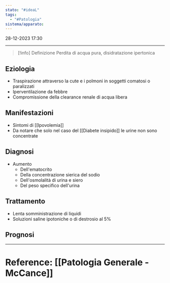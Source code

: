 ```yaml
---
stato: "#ideaL"
tags:
  - "#Patologia"
sistema/apparato:
---
```

28-12-2023 17:30

--- 

>[!info] Definizione
>Perdita di acqua pura, disidratazione ipertonica


## Eziologia
- Traspirazione attraverso la cute e i polmoni in soggetti comatosi o paralizzati
- Iperventilazione da febbre
- Compromissione della clearance renale di acqua libera

## Manifestazioni
- Sintomi di [[Ipovolemia]]
- Da notare che solo nel caso del [[Diabete insipido]] le urine non sono concentrate

## Diagnosi
- Aumento
	- Dell'ematocrito 
	- Della concentrazione sierica del sodio
	- Dell'osmolalità di urina e siero
	- Del peso specifico dell'urina

## Trattamento
- Lenta somministrazione di liquidi
- Soluzioni saline ipotoniche o di destrosio al 5%

## Prognosi













--- 
# Reference: [[Patologia Generale - McCance]]